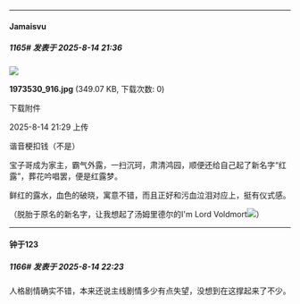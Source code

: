 ﻿
*****

####  Jamaisvu  
##### 1165#       发表于 2025-8-14 21:36

<img src="https://img.stage1st.com/forum/202508/14/212920ubtgvezrk2bgtpkp.jpg" referrerpolicy="no-referrer">

<strong>1973530_916.jpg</strong> (349.07 KB, 下载次数: 0)

下载附件

2025-8-14 21:29 上传

谐音梗扣钱（不是）

宝子哥成为家主，霸气外露，一扫沉珂，肃清鸿园，顺便还给自己起了新名字“红露”，葬花吟唱罢，便是红露梦。

鲜红的露水，血色的破晓，寓意不错，而且正好和污血泣泪对应上，挺有仪式感。

（脱胎于原名的新名字，让我想起了汤姆里德尔的I'm Lord Voldmort<img src="https://static.stage1st.com/image/smiley/face2017/044.png" referrerpolicy="no-referrer">）


*****

####  钟于123  
##### 1166#       发表于 2025-8-14 22:23

人格剧情确实不错，本来还说主线剧情多少有点失望，没想到在这撑起来了不少。

